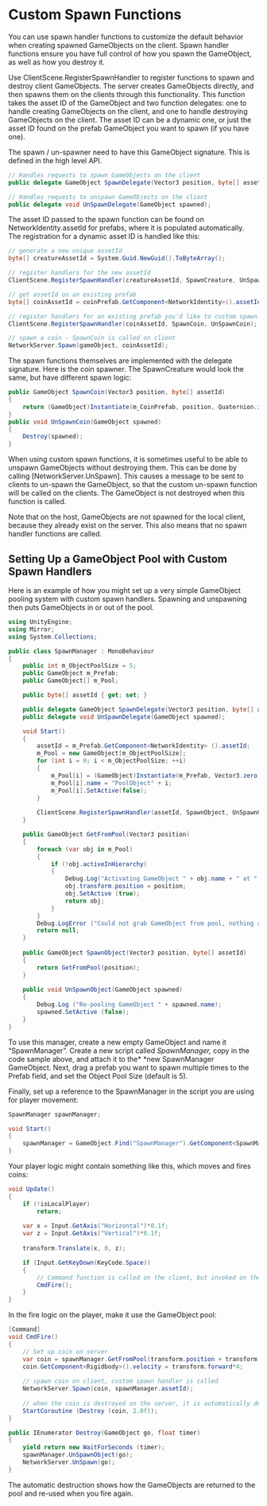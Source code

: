 # Custom Spawn Functions

You can use spawn handler functions to customize the default behavior when creating spawned GameObjects on the client. Spawn handler functions ensure you have full control of how you spawn the GameObject, as well as how you destroy it.

Use ClientScene.RegisterSpawnHandler to register functions to spawn and destroy client GameObjects. The server creates GameObjects directly, and then spawns them on the clients through this functionality. This function takes the asset ID of the GameObject and two function delegates: one to handle creating GameObjects on the client, and one to handle destroying GameObjects on the client. The asset ID can be a dynamic one, or just the asset ID found on the prefab GameObject you want to spawn (if you have one).

The spawn / un-spawner need to have this GameObject signature. This is defined in the high level API.

```cs
// Handles requests to spawn GameObjects on the client
public delegate GameObject SpawnDelegate(Vector3 position, byte[] assetId);

// Handles requests to unspawn GameObjects on the client
public delegate void UnSpawnDelegate(GameObject spawned);
```

The asset ID passed to the spawn function can be found on NetworkIdentity.assetId for prefabs, where it is populated automatically. The registration for a dynamic asset ID is handled like this:

```cs
// generate a new unique assetId 
byte[] creatureAssetId = System.Guid.NewGuid().ToByteArray();

// register handlers for the new assetId
ClientScene.RegisterSpawnHandler(creatureAssetId, SpawnCreature, UnSpawnCreature);

// get assetId on an existing prefab
byte[] coinAssetId = coinPrefab.GetComponent<NetworkIdentity>().assetId;

// register handlers for an existing prefab you'd like to custom spawn
ClientScene.RegisterSpawnHandler(coinAssetId, SpawnCoin, UnSpawnCoin);

// spawn a coin - SpawnCoin is called on client
NetworkServer.Spawn(gameObject, coinAssetId);
```

The spawn functions themselves are implemented with the delegate signature. Here is the coin spawner. The SpawnCreature would look the same, but have different spawn logic:

```cs
public GameObject SpawnCoin(Vector3 position, byte[] assetId)
{
    return (GameObject)Instantiate(m_CoinPrefab, position, Quaternion.identity);
}
public void UnSpawnCoin(GameObject spawned)
{
    Destroy(spawned);
}
```

When using custom spawn functions, it is sometimes useful to be able to unspawn GameObjects without destroying them. This can be done by calling [NetworkServer.UnSpawn]. This causes a message to be sent to clients to un-spawn the GameObject, so that the custom un-spawn function will be called on the clients. The GameObject is not destroyed when this function is called.

Note that on the host, GameObjects are not spawned for the local client, because they already exist on the server. This also means that no spawn handler functions are called.

## Setting Up a GameObject Pool with Custom Spawn Handlers

Here is an example of how you might set up a very simple GameObject pooling system with custom spawn handlers. Spawning and unspawning then puts GameObjects in or out of the pool.

```cs
using UnityEngine;
using Mirror;
using System.Collections;

public class SpawnManager : MonoBehaviour
{
    public int m_ObjectPoolSize = 5;
    public GameObject m_Prefab;
    public GameObject[] m_Pool;

    public byte[] assetId { get; set; }

    public delegate GameObject SpawnDelegate(Vector3 position, byte[] assetId);
    public delegate void UnSpawnDelegate(GameObject spawned);

    void Start()
    {
        assetId = m_Prefab.GetComponent<NetworkIdentity> ().assetId;
        m_Pool = new GameObject[m_ObjectPoolSize];
        for (int i = 0; i < m_ObjectPoolSize; ++i)
        {
            m_Pool[i] = (GameObject)Instantiate(m_Prefab, Vector3.zero, Quaternion.identity);
            m_Pool[i].name = "PoolObject" + i;
            m_Pool[i].SetActive(false);
        }
        
        ClientScene.RegisterSpawnHandler(assetId, SpawnObject, UnSpawnObject);
    }

    public GameObject GetFromPool(Vector3 position)
    {
        foreach (var obj in m_Pool)
        {
            if (!obj.activeInHierarchy)
            {
                Debug.Log("Activating GameObject " + obj.name + " at " + position);
                obj.transform.position = position;
                obj.SetActive (true);
                return obj;
            }
        }
        Debug.LogError ("Could not grab GameObject from pool, nothing available");
        return null;
    }
    
    public GameObject SpawnObject(Vector3 position, byte[] assetId)
    {
        return GetFromPool(position);
    }
    
    public void UnSpawnObject(GameObject spawned)
    {
        Debug.Log ("Re-pooling GameObject " + spawned.name);
        spawned.SetActive (false);
    }
}
```

To use this manager, create a new empty GameObject and name it “SpawnManager”. Create a new script called *SpawnManager,* copy in the code sample above, and attach it to the\* \*new SpawnManager GameObject. Next, drag a prefab you want to spawn multiple times to the Prefab field, and set the Object Pool Size (default is 5).

Finally, set up a reference to the SpawnManager in the script you are using for player movement:

```cs
SpawnManager spawnManager;

void Start()
{
    spawnManager = GameObject.Find("SpawnManager").GetComponent<SpawnManager> ();
}
```

Your player logic might contain something like this, which moves and fires coins:

```cs
void Update()
{
    if (!isLocalPlayer)
        return;
    
    var x = Input.GetAxis("Horizontal")*0.1f;
    var z = Input.GetAxis("Vertical")*0.1f;
    
    transform.Translate(x, 0, z);

    if (Input.GetKeyDown(KeyCode.Space))
    {
        // Command function is called on the client, but invoked on the server
        CmdFire();
    }
}
```

In the fire logic on the player, make it use the GameObject pool:

```cs
[Command]
void CmdFire()
{
    // Set up coin on server
    var coin = spawnManager.GetFromPool(transform.position + transform.forward);  
    coin.GetComponent<Rigidbody>().velocity = transform.forward*4;
    
    // spawn coin on client, custom spawn handler is called
    NetworkServer.Spawn(coin, spawnManager.assetId);
    
    // when the coin is destroyed on the server, it is automatically destroyed on clients
    StartCoroutine (Destroy (coin, 2.0f));
}

public IEnumerator Destroy(GameObject go, float timer)
{
    yield return new WaitForSeconds (timer);
    spawnManager.UnSpawnObject(go);
    NetworkServer.UnSpawn(go);
}
```

The automatic destruction shows how the GameObjects are returned to the pool and re-used when you fire again.
